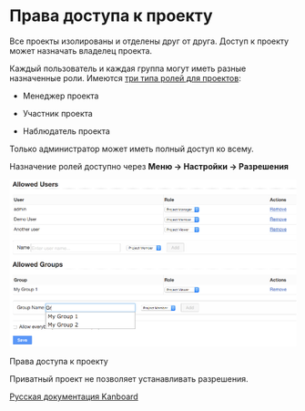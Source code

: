 Права доступа к проекту
=======================



Все проекты изолированы и отделены друг от друга. Доступ к проекту может назначать владелец проекта.



Каждый пользователь и каждая группа могут иметь разные назначенные роли. Имеются [три типа ролей для проектов](roles.markdown):



-   Менеджер проекта



-   Участник проекта



-   Наблюдатель проекта



Только администратор может иметь полный доступ ко всему.



Назначение ролей доступно через **Меню -\> Настройки -\> Разрешения**



![Project Permissions](../screenshots/project-permissions.png)

Права доступа к проекту




Приватный проект не позволяет устанавливать разрешения.



 

 



[Русская документация Kanboard](http://kanboard.ru/doc/)

